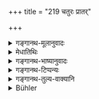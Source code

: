 +++
title = "219 चतुरः प्रातर्"

+++

<details><summary>गङ्गानथ-मूलानुवादः</summary>

The Brāhmaṇa, with concentrated mind, shall eat four morsels in the morning, and four when the sun has set this is called the ‘Śiśu-Cāndrāyaṇa.’—(219)
</details>

<details><summary>मेधातिथिः</summary>

अत्र **प्रातः**शब्दो ऽस्तमयसाहचर्यात् सूर्योदयप्रत्यासन्नं कालं लक्षयति । **अस्तम् इते सूर्ये** प्रदोष इत्य् अर्थः ॥ ११.२१९ ॥
</details>

<details><summary>गङ्गानथ-भाष्यानुवादः</summary>

Inasmuch as the term ‘*morning*’ is used here along with ‘the *setting
of the sun*,’ it stands for the time of *sunrise*. ‘*When the sun has
set*’—in the evening.—(219)
</details>

<details><summary>गङ्गानथ-टिप्पन्यः</summary>

**(verses 11.218-219)  
**

See Explanatory notes for [Verse
11.218].
</details>

<details><summary>गङ्गानथ-तुल्य-वाक्यानि</summary>

*Viṣṇu* (47.8).—‘Eating, for a month, four mouthfuls each morning and
evening, one performs the *Śiśu-Cāndrāyaṇa*.’

*Baudhāyana* (4.5, 18).—‘If with concentrated mind, a Brāhmaṇa eats four
mouthfuls in the morning and four mouthfuls when the sun has set, he
performs the *Śiśu-Cāndrāyaṇa*.’
</details>

<details><summary>Bühler</summary>

220	If a Brahmana, with concentrated mind, eats (during a month daily) four mouthfuls in a morning and four after sunset, (that is) called the lunar penance of children.
</details>
